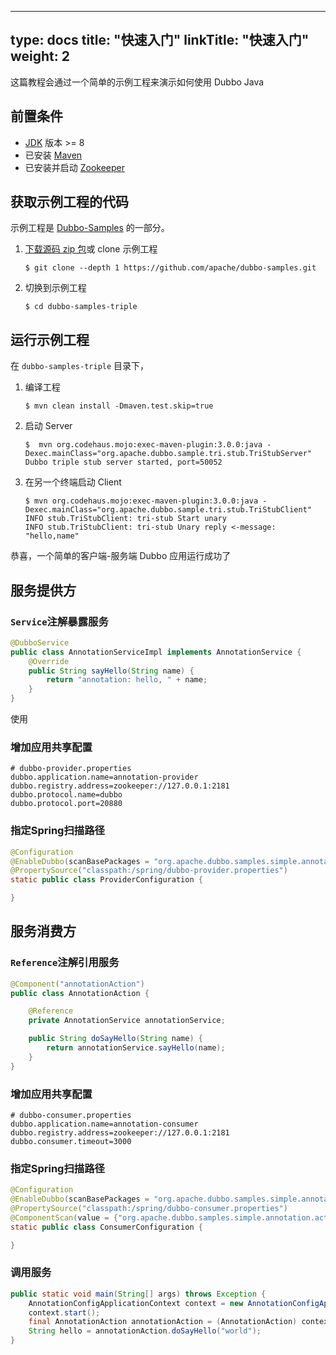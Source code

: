 
---
type: docs
title: "快速入门"
linkTitle: "快速入门"
weight: 2
---

这篇教程会通过一个简单的示例工程来演示如何使用 Dubbo Java

## 前置条件
- [JDK](https://jdk.java.net/) 版本 >= 8
- 已安装 [Maven](https://maven.apache.org/)
- 已安装并启动 [Zookeeper](https://zookeeper.apache.org/)

## 获取示例工程的代码
示例工程是 [Dubbo-Samples](https://github.com/apache/dubbo-samples/tree/master/dubbo-samples-triple/src) 的一部分。
1. [下载源码 zip 包](https://github.com/apache/dubbo-samples/archive/refs/heads/master.zip)或 clone 示例工程
    ```
   $ git clone --depth 1 https://github.com/apache/dubbo-samples.git
   ```
2. 切换到示例工程
   ```
   $ cd dubbo-samples-triple
   ```
   
## 运行示例工程
在 `dubbo-samples-triple` 目录下，
1. 编译工程
    ```
   $ mvn clean install -Dmaven.test.skip=true
   ```
2. 启动 Server
   ```
   $  mvn org.codehaus.mojo:exec-maven-plugin:3.0.0:java -Dexec.mainClass="org.apache.dubbo.sample.tri.stub.TriStubServer"
   Dubbo triple stub server started, port=50052
   ```
3. 在另一个终端启动 Client
   ```
   $ mvn org.codehaus.mojo:exec-maven-plugin:3.0.0:java -Dexec.mainClass="org.apache.dubbo.sample.tri.stub.TriStubClient"
   INFO stub.TriStubClient: tri-stub Start unary
   INFO stub.TriStubClient: tri-stub Unary reply <-message: "hello,name"
   ```
恭喜，一个简单的客户端-服务端 Dubbo 应用运行成功了

## 服务提供方

### `Service`注解暴露服务

```java
@DubboService
public class AnnotationServiceImpl implements AnnotationService {
    @Override
    public String sayHello(String name) {
        return "annotation: hello, " + name;
    }
}
```

使用

### 增加应用共享配置

```properties
# dubbo-provider.properties
dubbo.application.name=annotation-provider
dubbo.registry.address=zookeeper://127.0.0.1:2181
dubbo.protocol.name=dubbo
dubbo.protocol.port=20880
```

### 指定Spring扫描路径

```java
@Configuration
@EnableDubbo(scanBasePackages = "org.apache.dubbo.samples.simple.annotation.impl")
@PropertySource("classpath:/spring/dubbo-provider.properties")
static public class ProviderConfiguration {

}
```

## 服务消费方

### `Reference`注解引用服务

```java
@Component("annotationAction")
public class AnnotationAction {

    @Reference
    private AnnotationService annotationService;

    public String doSayHello(String name) {
        return annotationService.sayHello(name);
    }
}

```

### 增加应用共享配置

```properties
# dubbo-consumer.properties
dubbo.application.name=annotation-consumer
dubbo.registry.address=zookeeper://127.0.0.1:2181
dubbo.consumer.timeout=3000
```

### 指定Spring扫描路径

```java
@Configuration
@EnableDubbo(scanBasePackages = "org.apache.dubbo.samples.simple.annotation.action")
@PropertySource("classpath:/spring/dubbo-consumer.properties")
@ComponentScan(value = {"org.apache.dubbo.samples.simple.annotation.action"})
static public class ConsumerConfiguration {

}
```

### 调用服务

```java
public static void main(String[] args) throws Exception {
    AnnotationConfigApplicationContext context = new AnnotationConfigApplicationContext(ConsumerConfiguration.class);
    context.start();
    final AnnotationAction annotationAction = (AnnotationAction) context.getBean("annotationAction");
    String hello = annotationAction.doSayHello("world");
}
```